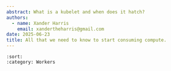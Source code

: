 ```yaml
---
abstract: What is a kubelet and when does it hatch?
authors:
  - name: Xander Harris
    email: xandertheharris@gmail.com
date: 2025-06-23
title: All that we need to know to start consuming compute.
---
```


```{postlist}
:sort:
:category: Workers
```
